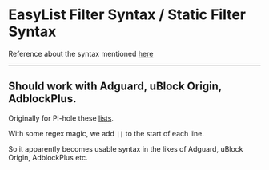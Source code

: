 
# EasyList Filter Syntax / Static Filter Syntax

Reference about the syntax mentioned [here](https://github.com/gorhill/uBlock/wiki/Static-filter-syntax)

----

## Should work with Adguard, uBlock Origin, AdblockPlus.

Originally for Pi-hole these [lists](https://github.com/lwsnz/pihole/tree/main/dynamic-big-list).

With some regex magic, we add ```||``` to the start of each line. 

So it apparently becomes usable syntax in the likes of Adguard, uBlock Origin, AdblockPlus etc.

